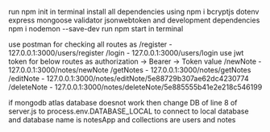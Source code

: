 run npm init in terminal
install all dependencies using npm i bcryptjs dotenv express mongoose validator jsonwebtoken
and development dependencies npm i nodemon --save-dev
run npm start in terminal

use postman for checking all routes as
/register - 127.0.0.1:3000/users/register
/login - 127.0.0.1:3000/users/login
use jwt token for below routes as authorization -> Bearer -> Token value
/newNote - 127.0.0.1:3000/notes/newNote
/getNotes - 127.0.0.1:3000/notes/getNotes
/editNote - 127.0.0.1:3000/notes/editNote/5e88729b307ae62dc4230774
/deleteNote - 127.0.0.1:3000/notes/deleteNote/5e885555b41e2e218c546199

if mongodb atlas database doesnot work then change DB of line 8 of server.js to process.env.DATABASE_LOCAL to connect to local database and database name is notesApp and collections are users and notes